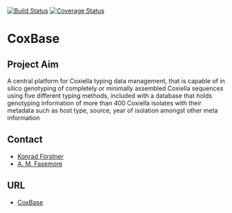 [![Build Status](https://travis-ci.org/foerstner-lab/CoxBase-Webapp.svg?branch=main)](https://travis-ci.org/foerstner-lab/CoxBase-Webapp) [![Coverage Status](https://coveralls.io/repos/github/foerstner-lab/CoxBase-Webapp/badge.svg?branch=main&service=github)](https://coveralls.io/github/foerstner-lab/CoxBase-Webapp?branch=main&service=github)

# CoxBase

## Project Aim
A central platform for Coxiella typing data management, that is capable of in silico genotyping of completely or minimally assembled Coxiella sequences using five different typing methods, included with a database that holds genotyping information of more than 400 Coxiella isolates with their metadata such as host type, source, year of isolation amongst other meta information


## Contact
- [Konrad Förstner](mailto:foerstner@zbmed.de)
- [A. M. Fasemore](mailto:akinyemi.fasemore@stud-mail.uni-wuerzburg.de)

## URL
- [CoxBase](https://coxbase.q-gaps.de/webapp/)

